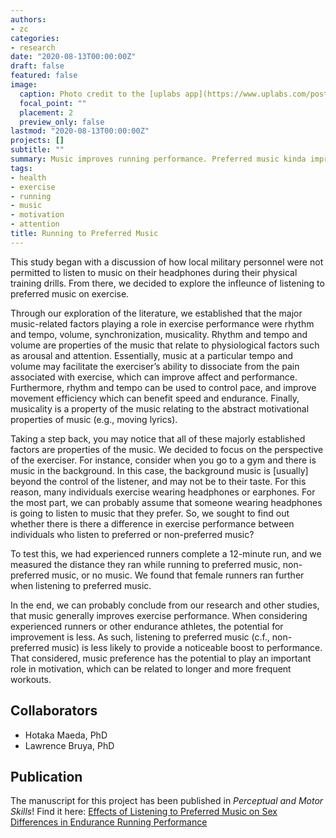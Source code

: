 ```yaml
---
authors:
- zc
categories:
- research
date: "2020-08-13T00:00:00Z"
draft: false
featured: false
image:
  caption: Photo credit to the [uplabs app](https://www.uplabs.com/posts/music-runner-app).
  focal_point: ""
  placement: 2
  preview_only: false
lastmod: "2020-08-13T00:00:00Z"
projects: []
subtitle: ""
summary: Music improves running performance. Preferred music kinda improves running performance, but mostly from a motivational standpoint.
tags:
- health
- exercise
- running
- music
- motivation
- attention
title: Running to Preferred Music
---
```


This study began with a discussion of how local military personnel were not permitted to listen to music on their headphones during their physical training drills. From there, we decided to explore the infleunce of listening to preferred music on exercise.

Through our exploration of the literature, we established that the major music-related factors playing a role in exercise performance were rhythm and tempo, volume, synchronization, musicality. Rhythm and tempo and volume are properties of the music that relate to physiological factors such as arousal and attention. Essentially, music at a particular tempo and volume may facilitate the exerciser’s ability to dissociate from the pain associated with exercise, which can improve affect and performance. Furthermore, rhythm and tempo can be used to control pace, and improve movement efficiency which can benefit speed and endurance. Finally, musicality is a property of the music relating to the abstract motivational properties of music (e.g., moving lyrics). 

Taking a step back, you may notice that all of these majorly established factors are properties of the music. We decided to focus on the perspective of the exerciser. For instance, consider when you go to a gym and there is music in the background. In this case, the background music is [usually] beyond the control of the listener, and may not be to their taste. For this reason, many individuals exercise wearing headphones or earphones. For the most part, we can probably assume that someone wearing headphones is going to listen to music that they prefer. So, we sought to find out whether there is there a difference in exercise performance between individuals who listen to preferred or non-preferred music?

To test this, we had experienced runners complete a 12-minute run, and we measured the distance they ran while running to preferred music, non-preferred music, or no music. We found that female runners ran further when listening to preferred music.

In the end, we can probably conclude from our research and other studies, that music generally improves exercise performance. When considering experienced runners or other endurance athletes, the potential for improvement is less. As such, listening to preferred music (c.f., non-preferred music) is less likely to provide a noticeable boost to performance. That considered, music preference has the potential to play an important role in motivation, which can be related to longer and more frequent workouts.

## Collaborators
* Hotaka Maeda, PhD
* Lawrence Bruya, PhD

## Publication
The manuscript for this project has been published in _Perceptual and Motor Skills_! Find it here: [Effects of Listening to Preferred Music on Sex Differences in Endurance Running Performance](https://journals.sagepub.com/doi/10.2466/06.PMS.121c20x9)
